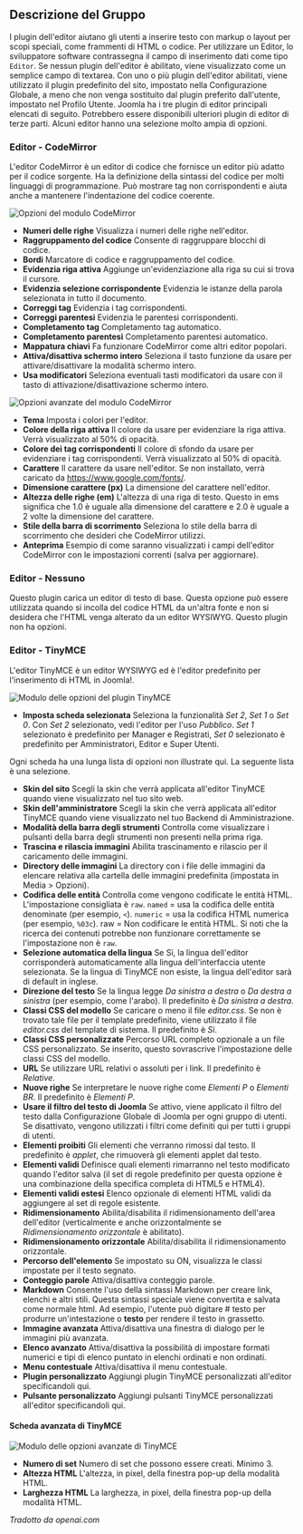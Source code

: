 <!-- Filename: Chunk4x:Extensions_Plugin_Manager_Edit_Editor_Group / Display title: Gruppo di Redattori -->

## Descrizione del Gruppo

I plugin dell'editor aiutano gli utenti a inserire testo con markup o layout per scopi speciali, come frammenti di HTML o codice. Per utilizzare un Editor, lo sviluppatore software contrassegna il campo di inserimento dati come tipo `Editor`. Se nessun plugin dell'editor è abilitato, viene visualizzato come un semplice campo di textarea. Con uno o più plugin dell'editor abilitati, viene utilizzato il plugin predefinito del sito, impostato nella Configurazione Globale, a meno che non venga sostituito dal plugin preferito dall'utente, impostato nel Profilo Utente. Joomla ha i tre plugin di editor principali elencati di seguito. Potrebbero essere disponibili ulteriori plugin di editor di terze parti. Alcuni editor hanno una selezione molto ampia di opzioni.

### Editor - CodeMirror

L'editor CodeMirror è un editor di codice che fornisce un editor più adatto per il codice sorgente. Ha la definizione della sintassi del codice per molti linguaggi di programmazione. Può mostrare tag non corrispondenti e aiuta anche a mantenere l'indentazione del codice coerente.

![Opzioni del modulo CodeMirror](../../../en/images/plugins/plugin-group-editor-codemirror.png)

- **Numeri delle righe** Visualizza i numeri delle righe nell'editor.
- **Raggruppamento del codice** Consente di raggruppare blocchi di codice.
- **Bordi** Marcatore di codice e raggruppamento del codice.
- **Evidenzia riga attiva** Aggiunge un'evidenziazione alla riga su cui si trova il cursore.
- **Evidenzia selezione corrispondente** Evidenzia le istanze della parola selezionata in tutto il documento.
- **Correggi tag** Evidenzia i tag corrispondenti.
- **Correggi parentesi** Evidenzia le parentesi corrispondenti.
- **Completamento tag** Completamento tag automatico.
- **Completamento parentesi** Completamento parentesi automatico.
- **Mappatura chiavi** Fa funzionare CodeMirror come altri editor popolari.
- **Attiva/disattiva schermo intero** Seleziona il tasto funzione da usare per attivare/disattivare la modalità schermo intero.
- **Usa modificatori** Seleziona eventuali tasti modificatori da usare con il tasto di attivazione/disattivazione schermo intero.

![Opzioni avanzate del modulo CodeMirror](../../../en/images/plugins/plugin-group-editor-codemirror-advanced.png)

- **Tema** Imposta i colori per l'editor.
- **Colore della riga attiva** Il colore da usare per evidenziare la riga attiva. Verrà visualizzato al 50% di opacità.
- **Colore dei tag corrispondenti** Il colore di sfondo da usare per evidenziare i tag corrispondenti. Verrà visualizzato al 50% di opacità.
- **Carattere** Il carattere da usare nell'editor. Se non installato, verrà caricato da https://www.google.com/fonts/.
- **Dimensione carattere (px)** La dimensione del carattere nell'editor.
- **Altezza delle righe (em)** L'altezza di una riga di testo. Questo in ems significa che 1.0 è uguale alla dimensione del carattere e 2.0 è uguale a 2 volte la dimensione del carattere.
- **Stile della barra di scorrimento** Seleziona lo stile della barra di scorrimento che desideri che CodeMirror utilizzi.
- **Anteprima** Esempio di come saranno visualizzati i campi dell'editor CodeMirror con le impostazioni correnti (salva per aggiornare).

### Editor - Nessuno

Questo plugin carica un editor di testo di base. Questa opzione può essere utilizzata quando si incolla del codice HTML da un'altra fonte e non si desidera che l'HTML venga alterato da un editor WYSIWYG. Questo plugin non ha opzioni.

### Editor - TinyMCE

L'editor TinyMCE è un editor WYSIWYG ed è l'editor predefinito per l'inserimento di HTML in Joomla!.

![Modulo delle opzioni del plugin TinyMCE](../../../en/images/plugins/plugin-group-editor-tinymce.png)

- **Imposta scheda selezionata** Seleziona la funzionalità *Set 2*, *Set 1* o *Set 0*. Con *Set 2* selezionato, vedi l'editor per l'uso *Pubblico*. *Set 1* selezionato è predefinito per Manager e Registrati, *Set 0* selezionato è predefinito per Amministratori, Editor e Super Utenti.

Ogni scheda ha una lunga lista di opzioni non illustrate qui. La seguente lista è una selezione.

- **Skin del sito** Scegli la skin che verrà applicata all'editor TinyMCE quando viene visualizzato nel tuo sito web.
- **Skin dell'amministratore** Scegli la skin che verrà applicata all'editor TinyMCE quando viene visualizzato nel tuo Backend di Amministrazione.
- **Modalità della barra degli strumenti** Controlla come visualizzare i pulsanti della barra degli strumenti non presenti nella prima riga.
- **Trascina e rilascia immagini** Abilita trascinamento e rilascio per il caricamento delle immagini.
- **Directory delle immagini** La directory con i file delle immagini da elencare relativa alla cartella delle immagini predefinita (impostata in Media > Opzioni).
- **Codifica delle entità** Controlla come vengono codificate le entità HTML. L'impostazione consigliata è `raw`. `named` = usa la codifica delle entità denominate (per esempio, `<`). `numeric` = usa la codifica HTML numerica (per esempio, `%03c`). raw = Non codificare le entità HTML. Si noti che la ricerca dei contenuti potrebbe non funzionare correttamente se l'impostazione non è `raw`.
- **Selezione automatica della lingua** Se Sì, la lingua dell'editor corrisponderà automaticamente alla lingua dell'interfaccia utente selezionata. Se la lingua di TinyMCE non esiste, la lingua dell'editor sarà di default in inglese.
- **Direzione del testo** Se la lingua legge *Da sinistra a destra* o *Da destra a sinistra* (per esempio, come l'arabo). Il predefinito è *Da sinistra a destra*.
- **Classi CSS del modello** Se caricare o meno il file *editor.css*. Se non è trovato tale file per il template predefinito, viene utilizzato il file *editor.css* del template di sistema. Il predefinito è *Sì*.
- **Classi CSS personalizzate** Percorso URL completo opzionale a un file CSS personalizzato. Se inserito, questo sovrascrive l'impostazione delle classi CSS del modello.
- **URL** Se utilizzare URL relativi o assoluti per i link. Il predefinito è *Relative*.
- **Nuove righe** Se interpretare le nuove righe come *Elementi P* o *Elementi BR*. Il predefinito è *Elementi P*.
- **Usare il filtro del testo di Joomla** Se attivo, viene applicato il filtro del testo dalla Configurazione Globale di Joomla per ogni gruppo di utenti. Se disattivato, vengono utilizzati i filtri come definiti qui per tutti i gruppi di utenti.
- **Elementi proibiti** Gli elementi che verranno rimossi dal testo. Il predefinito è *applet*, che rimuoverà gli elementi applet dal testo.
- **Elementi validi** Definisce quali elementi rimarranno nel testo modificato quando l'editor salva (il set di regole predefinito per questa opzione è una combinazione della specifica completa di HTML5 e HTML4).
- **Elementi validi estesi** Elenco opzionale di elementi HTML validi da aggiungere al set di regole esistente.
- **Ridimensionamento** Abilita/disabilita il ridimensionamento dell'area dell'editor (verticalmente e anche orizzontalmente se *Ridimensionamento orizzontale* è abilitato).
- **Ridimensionamento orizzontale** Abilita/disabilita il ridimensionamento orizzontale.
- **Percorso dell'elemento** Se impostato su ON, visualizza le classi impostate per il testo segnato.
- **Conteggio parole** Attiva/disattiva conteggio parole.
- **Markdown** Consente l'uso della sintassi Markdown per creare link, elenchi e altri stili. Questa sintassi speciale viene convertita e salvata come normale html. Ad esempio, l'utente può digitare # testo per produrre un'intestazione o **testo** per rendere il testo in grassetto.
- **Immagine avanzata** Attiva/disattiva una finestra di dialogo per le immagini più avanzata.
- **Elenco avanzato** Attiva/disattiva la possibilità di impostare formati numerici e tipi di elenco puntato in elenchi ordinati e non ordinati.
- **Menu contestuale** Attiva/disattiva il menu contestuale.
- **Plugin personalizzato** Aggiungi plugin TinyMCE personalizzati all'editor specificandoli qui.
- **Pulsante personalizzato** Aggiungi pulsanti TinyMCE personalizzati all'editor specificandoli qui.

#### Scheda avanzata di TinyMCE

![Modulo delle opzioni avanzate di TinyMCE](../../../en/images/plugins/plugin-group-editor-tinymce-advanced.png)

- **Numero di set** Numero di set che possono essere creati. Minimo 3.
- **Altezza HTML** L'altezza, in pixel, della finestra pop-up della modalità HTML.
- **Larghezza HTML** La larghezza, in pixel, della finestra pop-up della modalità HTML.

*Tradotto da openai.com*

